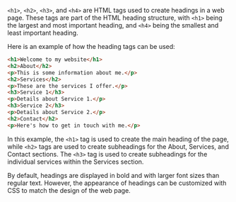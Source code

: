 `<h1>`, `<h2>`, `<h3>`, and `<h4>` are HTML tags used to create headings in a web page. These tags are part of the HTML heading structure, with `<h1>` being the largest and most important heading, and `<h4>` being the smallest and least important heading.

Here is an example of how the heading tags can be used:

```html
<h1>Welcome to my website</h1>
<h2>About</h2>
<p>This is some information about me.</p>
<h2>Services</h2>
<p>These are the services I offer.</p>
<h3>Service 1</h3>
<p>Details about Service 1.</p>
<h3>Service 2</h3>
<p>Details about Service 2.</p>
<h2>Contact</h2>
<p>Here's how to get in touch with me.</p>
```

In this example, the `<h1>` tag is used to create the main heading of the page, while `<h2>` tags are used to create subheadings for the About, Services, and Contact sections. The `<h3>` tag is used to create subheadings for the individual services within the Services section.

By default, headings are displayed in bold and with larger font sizes than regular text. However, the appearance of headings can be customized with CSS to match the design of the web page.
